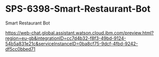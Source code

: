 # SPS-6398-Smart-Restaurant-Bot
Smart Restaurant Bot

https://web-chat.global.assistant.watson.cloud.ibm.com/preview.html?region=eu-gb&integrationID=cc7d4b32-f8f3-49bd-9124-54b5a831e21c&serviceInstanceID=0ba8cf75-9dcf-4fbd-9242-df5cc0bbed71
